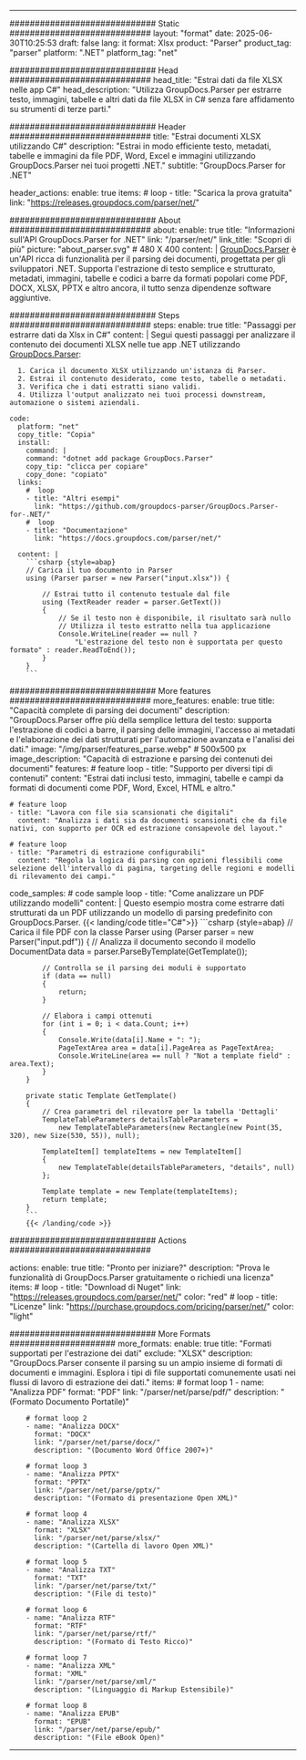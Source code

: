 


---
############################# Static ############################
layout: "format"
date:  2025-06-30T10:25:53
draft: false
lang: it
format: Xlsx
product: "Parser"
product_tag: "parser"
platform: ".NET"
platform_tag: "net"

############################# Head ############################
head_title: "Estrai dati da file XLSX nelle app C#"
head_description: "Utilizza GroupDocs.Parser per estrarre testo, immagini, tabelle e altri dati da file XLSX in C# senza fare affidamento su strumenti di terze parti."

############################# Header ############################
title: "Estrai documenti XLSX utilizzando C#" 
description: "Estrai in modo efficiente testo, metadati, tabelle e immagini da file PDF, Word, Excel e immagini utilizzando GroupDocs.Parser nei tuoi progetti .NET."
subtitle: "GroupDocs.Parser for .NET" 

header_actions:
  enable: true
  items:
    #  loop
    - title: "Scarica la prova gratuita"
      link: "https://releases.groupdocs.com/parser/net/"
      
############################# About ############################
about:
    enable: true
    title: "Informazioni sull'API GroupDocs.Parser for .NET"
    link: "/parser/net/"
    link_title: "Scopri di più"
    picture: "about_parser.svg" # 480 X 400
    content: |
       [GroupDocs.Parser](/parser/net/) è un'API ricca di funzionalità per il parsing dei documenti, progettata per gli sviluppatori .NET. Supporta l'estrazione di testo semplice e strutturato, metadati, immagini, tabelle e codici a barre da formati popolari come PDF, DOCX, XLSX, PPTX e altro ancora, il tutto senza dipendenze software aggiuntive.

############################# Steps ############################
steps:
    enable: true
    title: "Passaggi per estrarre dati da Xlsx in C#"
    content: |
      Segui questi passaggi per analizzare il contenuto dei documenti XLSX nelle tue app .NET utilizzando [GroupDocs.Parser](/parser/net/):
      
      1. Carica il documento XLSX utilizzando un'istanza di Parser.
      2. Estrai il contenuto desiderato, come testo, tabelle o metadati.
      3. Verifica che i dati estratti siano validi.
      4. Utilizza l'output analizzato nei tuoi processi downstream, automazione o sistemi aziendali.
   
    code:
      platform: "net"
      copy_title: "Copia"
      install:
        command: |
        command: "dotnet add package GroupDocs.Parser"
        copy_tip: "clicca per copiare"
        copy_done: "copiato"
      links:
        #  loop
        - title: "Altri esempi"
          link: "https://github.com/groupdocs-parser/GroupDocs.Parser-for-.NET/"
        #  loop
        - title: "Documentazione"
          link: "https://docs.groupdocs.com/parser/net/"
          
      content: |
        ```csharp {style=abap}
        // Carica il tuo documento in Parser
        using (Parser parser = new Parser("input.xlsx")) {

            // Estrai tutto il contenuto testuale dal file
            using (TextReader reader = parser.GetText()) 
            {
                // Se il testo non è disponibile, il risultato sarà nullo
                // Utilizza il testo estratto nella tua applicazione
                Console.WriteLine(reader == null ? 
                    "L'estrazione del testo non è supportata per questo formato" : reader.ReadToEnd());
            }
        }
        ```  

############################# More features ############################
more_features:
  enable: true
  title: "Capacità complete di parsing dei documenti"
  description: "GroupDocs.Parser offre più della semplice lettura del testo: supporta l'estrazione di codici a barre, il parsing delle immagini, l'accesso ai metadati e l'elaborazione dei dati strutturati per l'automazione avanzata e l'analisi dei dati."
  image: "/img/parser/features_parse.webp" # 500x500 px
  image_description: "Capacità di estrazione e parsing dei contenuti dei documenti"
  features:
    # feature loop
    - title: "Supporto per diversi tipi di contenuti"
      content: "Estrai dati inclusi testo, immagini, tabelle e campi da formati di documenti come PDF, Word, Excel, HTML e altro."

    # feature loop
    - title: "Lavora con file sia scansionati che digitali"
      content: "Analizza i dati sia da documenti scansionati che da file nativi, con supporto per OCR ed estrazione consapevole del layout."

    # feature loop
    - title: "Parametri di estrazione configurabili"
      content: "Regola la logica di parsing con opzioni flessibili come selezione dell'intervallo di pagina, targeting delle regioni e modelli di rilevamento dei campi."
      
  code_samples:
    # code sample loop
    - title: "Come analizzare un PDF utilizzando modelli"
      content: |
        Questo esempio mostra come estrarre dati strutturati da un PDF utilizzando un modello di parsing predefinito con GroupDocs.Parser.
        {{< landing/code title="C#">}}
        ```csharp {style=abap}
        //  Carica il file PDF con la classe Parser
        using (Parser parser = new Parser("input.pdf"))
        {
            // Analizza il documento secondo il modello
            DocumentData data = parser.ParseByTemplate(GetTemplate());

            // Controlla se il parsing dei moduli è supportato
            if (data == null)
            {
                return;
            }

            // Elabora i campi ottenuti
            for (int i = 0; i < data.Count; i++)
            {
                Console.Write(data[i].Name + ": ");
                PageTextArea area = data[i].PageArea as PageTextArea;
                Console.WriteLine(area == null ? "Not a template field" : area.Text);
            }
        }

        private static Template GetTemplate()
        {
            // Crea parametri del rilevatore per la tabella 'Dettagli'
            TemplateTableParameters detailsTableParameters = 
                new TemplateTableParameters(new Rectangle(new Point(35, 320), new Size(530, 55)), null);

            TemplateItem[] templateItems = new TemplateItem[]
            {
                new TemplateTable(detailsTableParameters, "details", null)
            };

            Template template = new Template(templateItems);
            return template;
        }
        ```
        {{< /landing/code >}}


############################# Actions ############################

actions:
  enable: true
  title: "Pronto per iniziare?"
  description: "Prova le funzionalità di GroupDocs.Parser gratuitamente o richiedi una licenza"
  items:
    #  loop
    - title: "Download di Nuget"
      link: "https://releases.groupdocs.com/parser/net/"
      color: "red"
        #  loop
    - title: "Licenze"
      link: "https://purchase.groupdocs.com/pricing/parser/net/"
      color: "light"


############################# More Formats #####################
more_formats:
    enable: true
    title: "Formati supportati per l'estrazione dei dati"
    exclude: "XLSX"
    description: "GroupDocs.Parser consente il parsing su un ampio insieme di formati di documenti e immagini. Esplora i tipi di file supportati comunemente usati nei flussi di lavoro di estrazione dei dati."
    items: 
        # format loop 1
        - name: "Analizza PDF"
          format: "PDF"
          link: "/parser/net/parse/pdf/"
          description: "(Formato Documento Portatile)"
          
        # format loop 2
        - name: "Analizza DOCX"
          format: "DOCX"
          link: "/parser/net/parse/docx/"
          description: "(Documento Word Office 2007+)"
          
        # format loop 3
        - name: "Analizza PPTX"
          format: "PPTX"
          link: "/parser/net/parse/pptx/"
          description: "(Formato di presentazione Open XML)"
          
        # format loop 4
        - name: "Analizza XLSX"
          format: "XLSX"
          link: "/parser/net/parse/xlsx/"
          description: "(Cartella di lavoro Open XML)"
          
        # format loop 5
        - name: "Analizza TXT"
          format: "TXT"
          link: "/parser/net/parse/txt/"
          description: "(File di testo)"
          
        # format loop 6
        - name: "Analizza RTF"
          format: "RTF"
          link: "/parser/net/parse/rtf/"
          description: "(Formato di Testo Ricco)"
          
        # format loop 7
        - name: "Analizza XML"
          format: "XML"
          link: "/parser/net/parse/xml/"
          description: "(Linguaggio di Markup Estensibile)"
          
        # format loop 8
        - name: "Analizza EPUB"
          format: "EPUB"
          link: "/parser/net/parse/epub/"
          description: "(File eBook Open)"
         
          

---
